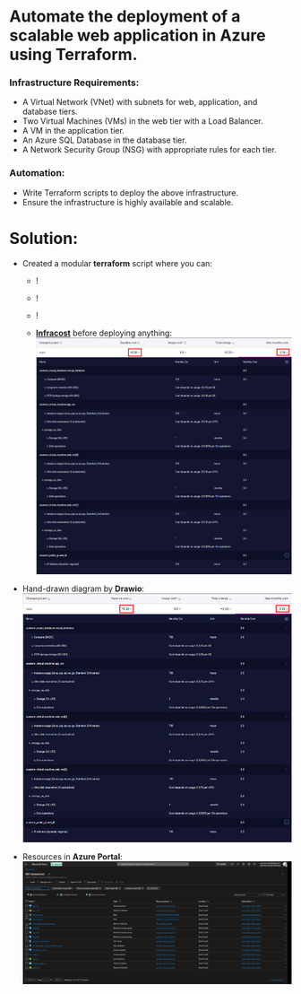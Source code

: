 # Automate the deployment of a scalable web application in Azure using Terraform. 

### Infrastructure Requirements:
- A Virtual Network (VNet) with subnets for web, application, and database tiers. 
- Two Virtual Machines (VMs) in the web tier with a Load Balancer. 
- A VM in the application tier. 
- An Azure SQL Database in the database tier. 
- A Network Security Group (NSG) with appropriate rules for each tier. 

### Automation: 
- Write Terraform scripts to deploy the above infrastructure. 
- Ensure the infrastructure is highly available and scalable.

# Solution:

- Created a modular **terraform** script where you can:

    - !
    - !
    - !

    - **[Infracost](https://www.infracost.io/)** before deploying anything:
    ![](images/azure_infra_costs.png)

- Hand-drawn diagram by **Drawio**:
![](images/azure_infra_costs.png)

- Resources in **Azure Portal**:
![](images/azure_infra_portal.png)